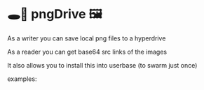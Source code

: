 # 🕳🥊 pngDrive 🖼️
As a writer you can save local png files to a hyperdrive

As a reader you can get base64 src links of the images

It also allows you to install this into userbase (to swarm just once)

examples: 
